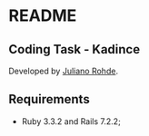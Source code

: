 # README

## Coding Task - Kadince

Developed by [Juliano Rohde](https://www.linkedin.com/in/julianorohde/).

## Requirements

* Ruby 3.3.2 and Rails 7.2.2;
